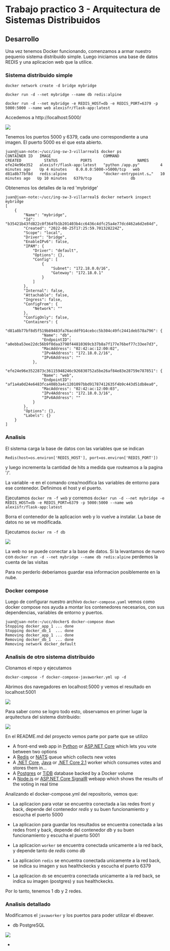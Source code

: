 # Trabajo practico 3 - Arquitectura de Sistemas Distribuidos

## Desarrollo

Una vez tenemos Docker funcionando, comenzamos a armar nuestro pequenio sistema distribuido simple. Luego iniciamos una base de datos REDIS y una aplicacion web que la utilice.

### Sistema distribuido simple

```
docker network create -d bridge mybridge

docker run -d --net mybridge --name db redis:alpine

docker run -d --net mybridge -e REDIS_HOST=db -e REDIS_PORT=6379 -p 5000:5000 --name web alexisfr/flask-app:latest
```

Accedemos a http://localhost:5000/ 

![](screenshots/tp3-1.png)

Tenemos los puertos 5000 y 6379, cada uno correspondiente a una imagen. El puerto 5000 es el que esta abierto. 

```
juan@juan-note:~/ucc/ing-sw-3-villarreal$ docker ps
CONTAINER ID   IMAGE                       COMMAND                  CREATED          STATUS          PORTS                    NAMES
efe24e96e352   alexisfr/flask-app:latest   "python /app.py"         4 minutes ago    Up 4 minutes    0.0.0.0:5000->5000/tcp   web
d81a8b77bf8d   redis:alpine                "docker-entrypoint.s…"   10 minutes ago   Up 10 minutes   6379/tcp                 db
```

Obtenemos los detalles de la red 'mybridge'

```
juan@juan-note:~/ucc/ing-sw-3-villarreal$ docker network inspect mybridge
[
    {
        "Name": "mybridge",
        "Id": "b35421b43fd822c0f364fb1b201403b4cc6436c4dfc25a4e77dcd462a6d2e84d",
        "Created": "2022-08-25T17:25:59.701328224Z",
        "Scope": "local",
        "Driver": "bridge",
        "EnableIPv6": false,
        "IPAM": {
            "Driver": "default",
            "Options": {},
            "Config": [
                {
                    "Subnet": "172.18.0.0/16",
                    "Gateway": "172.18.0.1"
                }
            ]
        },
        "Internal": false,
        "Attachable": false,
        "Ingress": false,
        "ConfigFrom": {
            "Network": ""
        },
        "ConfigOnly": false,
        "Containers": {
            "d81a8b77bf8d5f519b89483fa76acddf914cebcc5b304c49fc2441deb578a796": {
                "Name": "db",
                "EndpointID": "a0ebba53ee22dc56b9f0daa3798f44810369cb37b8a7f177e76bef77c33ee7d3",
                "MacAddress": "02:42:ac:12:00:02",
                "IPv4Address": "172.18.0.2/16",
                "IPv6Address": ""
            },
            "efe24e96e3522873c36115948246c926830752a5be26af84e83e28759e787851": {
                "Name": "web",
                "EndpointID": "af1a4a0d24e6483fca408b3a4c1201097bbd91787412635f4b9c443d51db8ea0",
                "MacAddress": "02:42:ac:12:00:03",
                "IPv4Address": "172.18.0.3/16",
                "IPv6Address": ""
            }
        },
        "Options": {},
        "Labels": {}
    }
]
```
### Analisis

El sistema carga la base de datos con las variables que se indican 

```
Redis(host=os.environ['REDIS_HOST'], port=os.environ['REDIS_PORT'])
```

y luego incrementa la cantidad de hits a medida que routeamos a la pagina '/'.

La variable -e en el comando crea/modifica las variables de entorno para ese contenedor. Definimos el host y el puerto.

Ejecutamos ```docker rm -f web``` y corremos ```docker run -d --net mybridge -e REDIS_HOST=db -e REDIS_PORT=6379 -p 5000:5000 --name web alexisfr/flask-app:latest```

Borra el contenedor de la aplicacion web y lo vuelve a instalar. La base de datos no se ve modificada.

Ejecutamos ```docker rm -f db```

![](screenshots/tp3-2.png)

La web no se puede conectar a la base de datos. Si la levantamos de nuevo con ```docker run -d --net mybridge --name db redis:alpine``` perdemos la cuenta de las visitas

Para no perderlo deberiamos guardar esa informacion posiblemente en la nube.

### Docker compose

Luego de configurar nuestro archivo ```docker-compose.yaml``` vemos como docker compose nos ayuda a montar los contenedores necesarios, con sus dependencias, variables de entorno y puertos.

```
juan@juan-note:~/ucc/docker$ docker-compose down
Stopping docker_app_1 ... done
Stopping docker_db_1  ... done
Removing docker_app_1 ... done
Removing docker_db_1  ... done
Removing network docker_default

```

### Analisis de otro sistema distribuido

Clonamos el repo y ejecutamos 

```
docker-compose -f docker-compose-javaworker.yml up -d
```
Abrimos dos navegadores en localhost:5000 y vemos el resultado en localhost:5001

![](screenshots/tp3-3.png)

Para saber como se logro todo esto, observamos en primer lugar la arquitectura del sistema distribuido:

![](screenshots/architecture.png)

En el README.md del proyecto vemos parte por parte que se utilizo

* A front-end web app in [Python](/vote) or [ASP.NET Core](/vote/dotnet) which lets you vote between two options
* A [Redis](https://hub.docker.com/_/redis/) or [NATS](https://hub.docker.com/_/nats/) queue which collects new votes
* A [.NET Core](/worker/src/Worker), [Java](/worker/src/main) or [.NET Core 2.1](/worker/dotnet) worker which consumes votes and stores them in…
* A [Postgres](https://hub.docker.com/_/postgres/) or [TiDB](https://hub.docker.com/r/dockersamples/tidb/tags/) database backed by a Docker volume
* A [Node.js](/result) or [ASP.NET Core SignalR](/result/dotnet) webapp which shows the results of the voting in real time

Analizando el docker-compose.yml del repositorio, vemos que:

- La aplicacion para votar se encuentra conectada a las redes front y back, depende del contenedor _redis_ y su buen funcionamiento y escucha el puerto 5000

- La aplicacion para guardar los resultados se encuentra conectada a las redes front y back, depende del contenedor _db_ y su buen funcionamiento y escucha el puerto 5001

- La aplicacion ```worker``` se encuentra conectada unicamente a la red back, y depende tanto de _redis_ como _db_

- La aplicacion ```redis``` se encuentra conectada unicamente a la red back, se indica su imagen y sus healthckecks y escucha el puerto 6379

- La aplicacion ```db``` se encuentra conectada unicamente a la red back, se indica su imagen (postgres) y sus healthckecks.

Por lo tanto, tenemos 1 db y 2 redes.

### Analisis detallado

Modificamos el ```javaworker``` y los puertos para poder utilizar el dbeaver.

- db PostgreSQL

![](screenshots/postgre-1.png)

- 